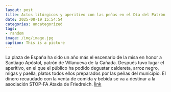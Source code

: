 ```yaml
---
layout: post
title: Actos litúrgicos y aperitivo con las peñas en el Día del Patrón
date: 2025-08-19 15:54:54
categories: uncategorized
tags:
- random
image: /img/image.jpg
caption: This is a picture
---
```

La plaza de España ha sido un año más el escenario de la misa en honor a Santiago Apóstol, patrón de Villanueva de la Cañada. Después tuvo lugar el aperitivo, en el que el público ha podido degustar caldereta, arroz negro, migas y paella, platos todos ellos preparados por las peñas del municipio. El dinero recaudado con la venta de comida y bebida se va a destinar a la asociación STOP-FA Ataxia de Friedreich.   [link](https://www.ayto-villacanada.es/informacion-de-interes/fiestas-tradiciones/actos-liturgicos-y-aperitivo-con-las-penas-en-el-dia-del-patron/)
